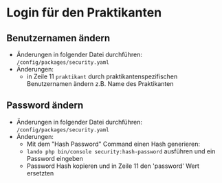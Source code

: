 # Login für den Praktikanten

## Benutzernamen ändern
- Änderungen in folgender Datei durchführen: `/config/packages/security.yaml`
- Änderungen:
    - in Zeile 11 `praktikant` durch praktikantenspezifischen Benutzernamen ändern z.B. Name des Praktikanten

## Password ändern
- Änderungen in folgender Datei durchführen: `/config/packages/security.yaml`
- Änderungen:
  - Mit dem "Hash Password" Command einen Hash generieren:
  - `lando php bin/console security:hash-password` ausführen und ein Password eingeben
  - Password Hash kopieren und in Zeile 11 den 'password' Wert ersetzten
